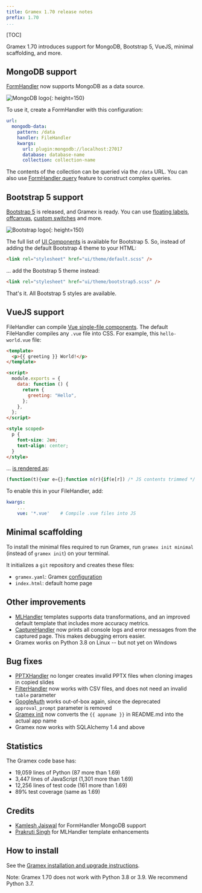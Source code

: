 ```yaml
---
title: Gramex 1.70 release notes
prefix: 1.70
...
```


[TOC]

Gramex 1.70 introduces support for MongoDB, Bootstrap 5, VueJS, minimal scaffolding, and more.

## MongoDB support

[FormHandler](../../formhandler/) now supports MongoDB as a data source.

![MongoDB logo](mongodb-logo.svg){: height=150}

To use it, create a FormHandler with this configuration:

```yaml
url:
  mongodb-data:
    pattern: /data
    handler: FileHandler
    kwargs:
      url: plugin:mongodb://localhost:27017
      database: database-name
      collection: collection-name
```

The contents of the collection can be queried via the `/data` URL. You can also use
[FormHandler query](../../formhandler/#formhandler-query) feature to construct complex queries.

## Bootstrap 5 support

[Bootstrap 5](https://getbootstrap.com/docs/5.0/getting-started/introduction/) is released, and Gramex is ready. You can use
[floating labels](https://getbootstrap.com/docs/5.0/forms/floating-labels/),
[offcanvas](https://getbootstrap.com/docs/5.0/components/offcanvas/),
[custom switches](https://getbootstrap.com/docs/5.0/forms/checks-radios/) and more.

![Bootstrap logo](bootstrap-logo.svg){: height=150}

The full list of [UI Components](../../uicomponents/) is available for Bootstrap 5. So, instead of adding the default Bootstrap 4 theme to your HTML:

```html
<link rel="stylesheet" href="ui/theme/default.scss" />
```

... add the Bootstrap 5 theme instead:

```html
<link rel="stylesheet" href="ui/theme/bootstrap5.scss" />
```

That's it. All Bootstrap 5 styles are available.

## VueJS support

FileHandler can compile [Vue single-file components](https://vuejs.org/v2/guide/single-file-components.html).
The default FileHandler compiles any `.vue` file into CSS. For example, this `hello-world.vue` file:

```html
<template>
  <p>{{ greeting }} World!</p>
</template>

<script>
  module.exports = {
    data: function () {
      return {
        greeting: "Hello",
      };
    },
  };
</script>

<style scoped>
  p {
    font-size: 2em;
    text-align: center;
  }
</style>
```

... [is rendered as](../../filehandler/hello-world.vue):

```js
(function(t){var e={};function n(r){if(e[r]) /* JS contents trimmed */
```

To enable this in your FileHandler, add:

```yaml
kwargs:
    ...
    vue: '*.vue'    # Compile .vue files into JS
```

## Minimal scaffolding

To install the minimal files required to run Gramex, run `gramex init minimal` (instead of `gramex init`) on your terminal.

<link rel="stylesheet" type="text/css" href="../../node_modules/asciinema-player/resources/public/css/asciinema-player.css">
<asciinema-player src="../../init/gramex-init-minimal.rec" cols="100" rows="20" idle-time-limit="0.5" font-size=""></asciinema-player>
<script src="../../node_modules/asciinema-player/resources/public/js/asciinema-player.js"></script>

It initializes a `git` repository and creates these files:

- `gramex.yaml`: Gramex [configuration](../../config/)
- `index.html`: default home page

## Other improvements

- [MLHandler](../../mlhandler/) templates supports data transformations, and an improved default template that includes more accuracy metrics.
- [CaptureHandler](../../capturehandler/) now prints all console logs and error messages from the captured page. This makes debugging errors easier.
- Gramex works on Python 3.8 on Linux -- but not yet on Windows

## Bug fixes

- [PPTXHandler](../../pptxhandler/) no longer creates invalid PPTX files when cloning images in copied slides
- [FilterHandler](../../filterhandler/) now works with CSV files, and does not need an invalid `table` parameter
- [GoogleAuth](../../auth/#google-auth) works out-of-box again, since the deprecated `approval_prompt` parameter is removed
- [Gramex init](../../init/) now converts the `{{ appname }}` in README.md into the actual app name
- Gramex now works with SQLAlchemy 1.4 and above

## Statistics

The Gramex code base has:

- 19,059 lines of Python (87 more than 1.69)
- 3,447 lines of JavaScript (1,301 more than 1.69)
- 12,256 lines of test code (161 more than 1.69)
- 89% test coverage (same as 1.69)

## Credits

- [Kamlesh Jaiswal](https://github.com/kamleshdjango) for FormHandler MongoDB support
- [Prakruti Singh](https://github.com/prakrutisingh24) for MLHandler template enhancements

## How to install

See the [Gramex installation and upgrade instructions](../../install/).

Note: Gramex 1.70 does not work with Python 3.8 or 3.9. We recommend Python 3.7.
